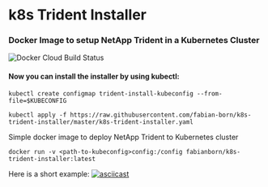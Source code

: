 # k8s Trident Installer
### Docker Image to setup NetApp Trident in a Kubernetes Cluster

![Docker Cloud Build Status](https://img.shields.io/docker/cloud/build/fabianborn/k8s-trident-installer)


#### Now you can install the installer by using kubectl:

``` 
kubectl create configmap trident-install-kubeconfig --from-file=$KUBECONFIG

kubectl apply -f https://raw.githubusercontent.com/fabian-born/k8s-trident-installer/master/k8s-trident-installer.yaml
```

Simple docker image to deploy NetApp Trident to Kubernetes cluster

```docker run -v <path-to-kubeconfig>config:/config fabianborn/k8s-trident-installer:latest```


Here is a short example:
[![asciicast](https://asciinema.org/a/gKTMvKguMYOINNOtcNxSiZCKR.svg)](https://asciinema.org/a/gKTMvKguMYOINNOtcNxSiZCKR)
